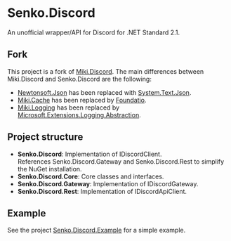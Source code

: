 # Senko.Discord
An unofficial wrapper/API for Discord for .NET Standard 2.1.

## Fork
This project is a fork of [Miki.Discord](https://github.com/Mikibot/Miki.Discord). The main differences between Miki.Discord and Senko.Discord are the following:

- [Newtonsoft.Json](https://github.com/JamesNK/Newtonsoft.Json) has been replaced with [System.Text.Json](https://github.com/dotnet/corefx/tree/master/src/System.Text.Json).
- [Miki.Cache](https://github.com/Mikibot/Miki.Cache) has been replaced by [Foundatio](https://github.com/FoundatioFx/Foundatio).
- [Miki.Logging](https://github.com/Mikibot/Miki.Logging) has been replaced by [Microsoft.Extensions.Logging.Abstraction](https://github.com/aspnet/Extensions/tree/master/src/Logging).

## Project structure
- **Senko.Discord**: Implementation of IDiscordClient.  
  References Senko.Discord.Gateway and Senko.Discord.Rest to simplify the NuGet installation.
- **Senko.Discord.Core**: Core classes and interfaces.
- **Senko.Discord.Gateway**: Implementation of IDiscordGateway.
- **Senko.Discord.Rest**: Implementation of IDiscordApiClient.

## Example
See the project [Senko.Discord.Example](examples/Senko.Discord.Example) for a simple example.
